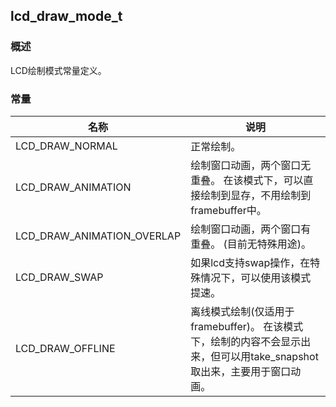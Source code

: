 ## lcd\_draw\_mode\_t
### 概述
 LCD绘制模式常量定义。
### 常量
<p id="lcd_draw_mode_t_consts">

| 名称 | 说明 | 
| -------- | ------- | 
| LCD\_DRAW\_NORMAL | 正常绘制。 |
| LCD\_DRAW\_ANIMATION | 绘制窗口动画，两个窗口无重叠。 在该模式下，可以直接绘制到显存，不用绘制到framebuffer中。 |
| LCD\_DRAW\_ANIMATION\_OVERLAP | 绘制窗口动画，两个窗口有重叠。 (目前无特殊用途)。 |
| LCD\_DRAW\_SWAP | 如果lcd支持swap操作，在特殊情况下，可以使用该模式提速。 |
| LCD\_DRAW\_OFFLINE | 离线模式绘制(仅适用于framebuffer)。 在该模式下，绘制的内容不会显示出来，但可以用take\_snapshot取出来，主要用于窗口动画。 |
